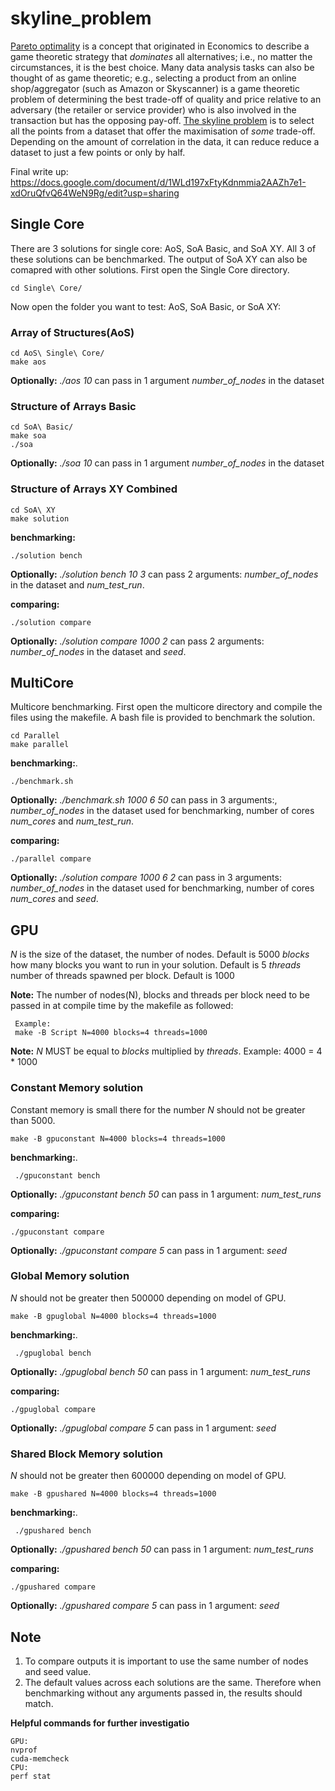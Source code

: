 # skyline_problem
[Pareto optimality](https://en.wikipedia.org/wiki/Pareto_efficiency) is a concept that originated in Economics to describe a game theoretic strategy that *dominates* all alternatives; i.e., no matter the circumstances, it is the best choice. Many data analysis tasks can also be thought of as game theoretic; e.g., selecting a product from an online shop/aggregator (such as Amazon or Skyscanner) is a game theoretic problem of determining the best trade-off of quality and price relative to an adversary (the retailer or service provider) who is also involved in the transaction but has the opposing pay-off. [The skyline problem](http://delab.csd.auth.gr/papers/IISA2015tpm.pdf) is to select all the points from a dataset that offer the maximisation of *some* trade-off. Depending on the amount of correlation in the data, it can reduce reduce a dataset to just a few points or only by half.

Final write up:
https://docs.google.com/document/d/1WLd197xFtyKdnmmia2AAZh7e1-xdOruQfvQ64WeN9Rg/edit?usp=sharing


## Single Core
There are 3 solutions for single core: AoS, SoA Basic, and SoA XY. All 3 of these solutions can be benchmarked. The output of SoA XY can also be comapred with other solutions.
First open the Single Core directory.
```
cd Single\ Core/
```
Now open the folder you want to test: AoS, SoA Basic, or SoA XY:
### Array of Structures(AoS)
```
cd AoS\ Single\ Core/ 
make aos  

 ```
 **Optionally:** *./aos 10*  can pass in 1 argument *number_of_nodes* in the dataset
### Structure of Arrays Basic
```
cd SoA\ Basic/
make soa  
./soa 
 ```
**Optionally:** *./soa 10*  can pass in 1 argument *number_of_nodes* in the dataset
### Structure of Arrays XY Combined 
```
cd SoA\ XY
make solution
```
**benchmarking:**
```
./solution bench
```
**Optionally:** *./solution bench 10 3*  can pass 2 arguments: *number_of_nodes* in the dataset and *num_test_run*.

**comparing:** 
```
./solution compare
``` 
**Optionally:** *./solution compare 1000 2*  can pass 2 arguments: *number_of_nodes* in the dataset and *seed*.
 

## MultiCore
Multicore benchmarking. First open the multicore directory and compile the files using the makefile. A bash file is provided to benchmark the solution. 
```
cd Parallel
make parallel
 ```
**benchmarking:**.
```
./benchmark.sh
```
**Optionally:** *./benchmark.sh 1000 6 50* can pass in 3 arguments:, *number_of_nodes* in the dataset used for benchmarking, number of cores *num_cores* and *num_test_run*.

**comparing:**
```
./parallel compare
``` 
**Optionally:** *./solution compare 1000 6 2*  can pass in 3 arguments: *number_of_nodes* in the dataset used for benchmarking, number of cores *num_cores* and *seed*.

 ## GPU  
 *N* is the size of the dataset, the number of nodes. Default is 5000
 *blocks* how many blocks you want to run in your solution. Default is 5
 *threads* number of threads spawned per block. Default is 1000

 **Note:**  The number of nodes(N), blocks and threads per block need to be passed 
            in at compile time by the makefile as followed:
```
 Example:
 make -B Script N=4000 blocks=4 threads=1000
 ```
 **Note:**  *N* MUST be equal to *blocks* multiplied by *threads*. Example: 4000 = 4 \* 1000 

### Constant Memory solution 
Constant memory is small there for the number *N* should not be greater than 5000.
 ```
 make -B gpuconstant N=4000 blocks=4 threads=1000
 ```
**benchmarking:**.
```
 ./gpuconstant bench
```
**Optionally:** *./gpuconstant bench 50* can pass in 1 argument: *num_test_runs*

**comparing:**
```
./gpuconstant compare
``` 
**Optionally:** *./gpuconstant compare 5* can pass in 1 argument: *seed*
 
 ### Global Memory solution
 *N* should not be greater then 500000 depending on model of GPU.
  ```
 make -B gpuglobal N=4000 blocks=4 threads=1000
 ```
**benchmarking:**.
```
 ./gpuglobal bench
```
**Optionally:** *./gpuglobal bench 50* can pass in 1 argument: *num_test_runs*

**comparing:** 
```
./gpuglobal compare
``` 
**Optionally:** *./gpuglobal compare 5* can pass in 1 argument: *seed*

 
 ### Shared Block Memory solution
 *N* should not be greater then 600000 depending on model of GPU.
  ```
 make -B gpushared N=4000 blocks=4 threads=1000
 ```
**benchmarking:**.
```
 ./gpushared bench
```
**Optionally:** *./gpushared bench 50* can pass in 1 argument: *num_test_runs*

**comparing:** 
```
./gpushared compare
``` 
**Optionally:** *./gpushared compare 5* can pass in 1 argument: *seed*

## Note 
1) To compare outputs it is important to use the same number of nodes and seed value.
2) The default values across each solutions are the same. Therefore when benchmarking without any arguments passed in, the results should match.

**Helpful commands for further investigatio**
```
GPU:
nvprof 
cuda-memcheck
CPU:
perf stat
```


